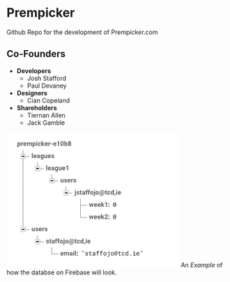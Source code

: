 # Prempicker
Github Repo for the development of Prempicker.com 

## Co-Founders
* **Developers**
  * Josh Stafford
  * Paul Devaney
* **Designers**
  * Cian Copeland
* **Shareholders**
  * Tiernan Allen
  * Jack Gamble


![FBDB](https://github.com/joshS28/Prempicker/blob/master/Screen%20Shot%202017-11-21%20at%2020.24.51.png)
An *Example* of how the databse on Firebase will look.

